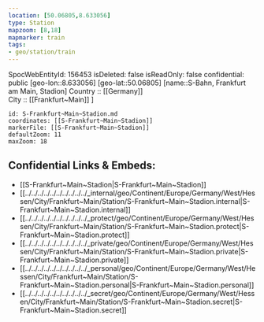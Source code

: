 ```yaml
---
location: [50.06805,8.633056] 
type: Station 
mapzoom: [8,18] 
mapmarker: train 
tags:
- geo/station/train
---
```

SpocWebEntityId: 156453
isDeleted: false
isReadOnly: false
confidential: public
[geo-lon::8.633056] 
[geo-lat::50.06805] 
[name::S-Bahn, Frankfurt am Main, Stadion] 
Country :: [[Germany]]  
City :: [[Frankfurt~Main]] ] 


```leaflet
id: S-Frankfurt~Main~Stadion.md
coordinates: [[S-Frankfurt~Main~Stadion]] 
markerFile: [[S-Frankfurt~Main~Stadion]] 
defaultZoom: 11 
maxZoom: 18
```


## Confidential Links & Embeds: 
- [[S-Frankfurt~Main~Stadion|S-Frankfurt~Main~Stadion]] 
- [[../../../../../../../../../../_internal/geo/Continent/Europe/Germany/West/Hessen/City/Frankfurt~Main/Station/S-Frankfurt~Main~Stadion.internal|S-Frankfurt~Main~Stadion.internal]] 
- [[../../../../../../../../../../_protect/geo/Continent/Europe/Germany/West/Hessen/City/Frankfurt~Main/Station/S-Frankfurt~Main~Stadion.protect|S-Frankfurt~Main~Stadion.protect]] 
- [[../../../../../../../../../../_private/geo/Continent/Europe/Germany/West/Hessen/City/Frankfurt~Main/Station/S-Frankfurt~Main~Stadion.private|S-Frankfurt~Main~Stadion.private]] 
- [[../../../../../../../../../../_personal/geo/Continent/Europe/Germany/West/Hessen/City/Frankfurt~Main/Station/S-Frankfurt~Main~Stadion.personal|S-Frankfurt~Main~Stadion.personal]] 
- [[../../../../../../../../../../_secret/geo/Continent/Europe/Germany/West/Hessen/City/Frankfurt~Main/Station/S-Frankfurt~Main~Stadion.secret|S-Frankfurt~Main~Stadion.secret]] 
